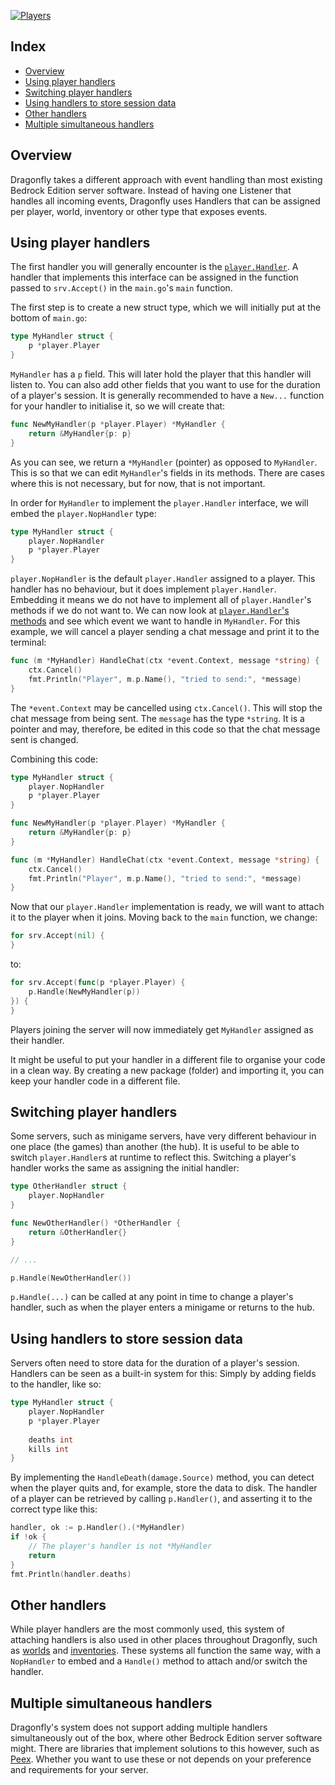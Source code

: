 [![Players](https://badges.fyi/static/go.dev/Documentation/29BEB0)](https://pkg.go.dev/github.com/df-mc/dragonfly/server/player#Handler)

## Index
* [Overview](#overview)
* [Using player handlers](#using-player-handlers)
* [Switching player handlers](#switching-player-handlers)
* [Using handlers to store session data](#using-handlers-to-store-session-data)
* [Other handlers](#other-handlers)
* [Multiple simultaneous handlers](#multiple-simultaneous-handlers)

## Overview
Dragonfly takes a different approach with event handling than most existing
Bedrock Edition server software. Instead of having one Listener that handles
all incoming events, Dragonfly uses Handlers that can be assigned per player,
world, inventory or other type that exposes events.

## Using player handlers
The first handler you will generally encounter is the [`player.Handler`](https://pkg.go.dev/github.com/df-mc/dragonfly/server/player#Handler).
A handler that implements this interface can be assigned in the function passed
to `srv.Accept()` in the `main.go`'s `main` function.

The first step is to create a new struct type, which we will initially
put at the bottom of `main.go`:
```go
type MyHandler struct {
	p *player.Player
}
```
`MyHandler` has a `p` field. This will later hold the player that this
handler will listen to. You can also add other fields that you want to
use for the duration of a player's session. It is generally recommended 
to have a `New...` function for your handler to initialise it, so we will 
create that:
```go
func NewMyHandler(p *player.Player) *MyHandler {
	return &MyHandler{p: p}
}
```
As you can see, we return a `*MyHandler` (pointer) as opposed to `MyHandler`.
This is so that we can edit `MyHandler`'s fields in its methods. There are
cases where this is not necessary, but for now, that is not important.

In order for `MyHandler` to implement the `player.Handler` interface, we
will embed the `player.NopHandler` type:
```go
type MyHandler struct {
	player.NopHandler
	p *player.Player
}
```
`player.NopHandler` is the default `player.Handler` assigned to a player.
This handler has no behaviour, but it does implement `player.Handler`.
Embedding it means we do not have to implement all of `player.Handler`'s
methods if we do not want to. We can now look at [`player.Handler`'s methods]((https://pkg.go.dev/github.com/df-mc/dragonfly/server/player#Handler))
and see which event we want to handle in `MyHandler`. For this example, we
will cancel a player sending a chat message and print it to the terminal:
```go
func (m *MyHandler) HandleChat(ctx *event.Context, message *string) {
	ctx.Cancel()
	fmt.Println("Player", m.p.Name(), "tried to send:", *message)
}
```
The `*event.Context` may be cancelled using `ctx.Cancel()`. This will stop
the chat message from being sent. The `message` has the type `*string`. It
is a pointer and may, therefore, be edited in this code so that the chat
message sent is changed.

Combining this code:
```go
type MyHandler struct {
	player.NopHandler
	p *player.Player
}

func NewMyHandler(p *player.Player) *MyHandler {
    return &MyHandler{p: p}
}

func (m *MyHandler) HandleChat(ctx *event.Context, message *string) {
    ctx.Cancel()
	fmt.Println("Player", m.p.Name(), "tried to send:", *message)
}
```

Now that our `player.Handler` implementation is ready, we will want to
attach it to the player when it joins. Moving back to the `main` function,
we change:
```go
for srv.Accept(nil) {
}
```
to:
```go
for srv.Accept(func(p *player.Player) {
	p.Handle(NewMyHandler(p))
}) {
}
```
Players joining the server will now immediately get `MyHandler` assigned as
their handler.

It might be useful to put your handler in a different file to organise your
code in a clean way. By creating a new package (folder) and importing it,
you can keep your handler code in a different file.

## Switching player handlers
Some servers, such as minigame servers, have very different behaviour in
one place (the games) than another (the hub). It is useful to be able to
switch `player.Handler`s at runtime to reflect this. Switching a player's
handler works the same as assigning the initial handler:
```go
type OtherHandler struct {
	player.NopHandler
}

func NewOtherHandler() *OtherHandler {
	return &OtherHandler{}
}

// ... 

p.Handle(NewOtherHandler())
```
`p.Handle(...)` can be called at any point in time to change a player's
handler, such as when the player enters a minigame or returns to the hub.

## Using handlers to store session data
Servers often need to store data for the duration of a player's session. 
Handlers can be seen as a built-in system for this: Simply by adding fields
to the handler, like so:
```go
type MyHandler struct {
	player.NopHandler
	p *player.Player
	
	deaths int
	kills int
}
```
By implementing the `HandleDeath(damage.Source)` method, you can detect
when the player quits and, for example, store the data to disk. The
handler of a player can be retrieved by calling `p.Handler()`, and asserting
it to the correct type like this:
```go
handler, ok := p.Handler().(*MyHandler)
if !ok {
	// The player's handler is not *MyHandler
	return
}
fmt.Println(handler.deaths)
```

## Other handlers
While player handlers are the most commonly used, this system of attaching
handlers is also used in other places throughout Dragonfly, such as [worlds](https://pkg.go.dev/github.com/df-mc/dragonfly/server/world#Handler)
and [inventories](https://pkg.go.dev/github.com/df-mc/dragonfly/server/item/inventory#Handler).
These systems all function the same way, with a `NopHandler` to embed and
a `Handle()` method to attach and/or switch the handler.

## Multiple simultaneous handlers
Dragonfly's system does not support adding multiple handlers simultaneously
out of the box, where other Bedrock Edition server software might. There 
are libraries that implement solutions to this however, such as [Peex](https://github.com/AndreasHGK/Peex). 
Whether you want to use these or not depends on your preference and 
requirements for your server.